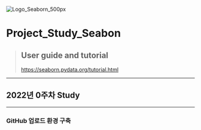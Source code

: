 ![Logo_Seaborn_500px](https://user-images.githubusercontent.com/96277148/152209927-bc0123ac-1c3b-4cff-9523-ce886c186de5.png)

# Project_Study_Seabon
>## User guide and tutorial
>https://seaborn.pydata.org/tutorial.html

---
## 2022년 0주차 Study

---
### GitHub 업로드 환경 구축
